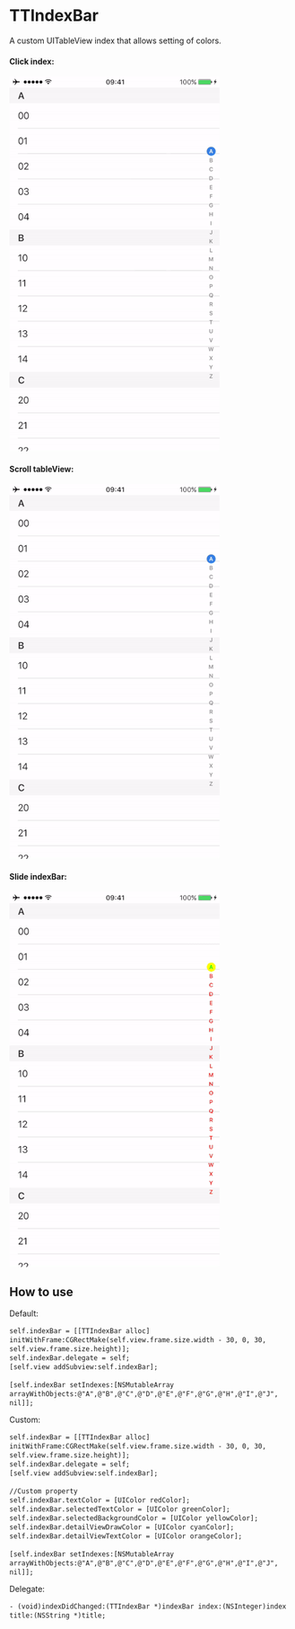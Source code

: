 # TTIndexBar

A custom UITableView index that allows setting of colors.

#### Click index:

![](https://github.com/Chouee/TTIndexBar/blob/master/ScreenShot.gif)

#### Scroll tableView:

![](https://github.com/Chouee/TTIndexBar/blob/master/ScreenShot2.gif)

#### Slide indexBar:

![](https://github.com/Chouee/TTIndexBar/blob/master/ScreenShot3.gif)


## How to use

Default:
```
self.indexBar = [[TTIndexBar alloc] initWithFrame:CGRectMake(self.view.frame.size.width - 30, 0, 30, self.view.frame.size.height)];
self.indexBar.delegate = self;
[self.view addSubview:self.indexBar];
    
[self.indexBar setIndexes:[NSMutableArray arrayWithObjects:@"A",@"B",@"C",@"D",@"E",@"F",@"G",@"H",@"I",@"J", nil]];
```

Custom:
```
self.indexBar = [[TTIndexBar alloc] initWithFrame:CGRectMake(self.view.frame.size.width - 30, 0, 30, self.view.frame.size.height)];
self.indexBar.delegate = self;
[self.view addSubview:self.indexBar];   

//Custom property
self.indexBar.textColor = [UIColor redColor];
self.indexBar.selectedTextColor = [UIColor greenColor];
self.indexBar.selectedBackgroundColor = [UIColor yellowColor];
self.indexBar.detailViewDrawColor = [UIColor cyanColor];
self.indexBar.detailViewTextColor = [UIColor orangeColor];

[self.indexBar setIndexes:[NSMutableArray arrayWithObjects:@"A",@"B",@"C",@"D",@"E",@"F",@"G",@"H",@"I",@"J", nil]];
```
Delegate:
```
- (void)indexDidChanged:(TTIndexBar *)indexBar index:(NSInteger)index title:(NSString *)title;
```

